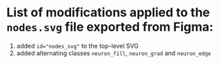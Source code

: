 # List of modifications applied to the `nodes.svg` file exported from Figma:
1. added `id="nodes_svg"` to the top-level SVG
3. added alternating classes `neuron_fill`, `neuron_grad` and `neuron_edge`
